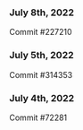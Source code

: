### July 8th, 2022

Commit #227210

### July 5th, 2022

Commit #314353


### July 4th, 2022

Commit #72281
